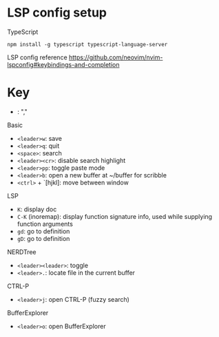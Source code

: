 
# LSP config setup

TypeScript

```
npm install -g typescript typescript-language-server
```

LSP config reference
https://github.com/neovim/nvim-lspconfig#keybindings-and-completion


# Key

- <leader>: ","

Basic
- `<leader>w`: save
- `<leader>q`: quit
- `<space>`: search
- `<leader><cr>`: disable search highlight
- `<leader>pp`: toggle paste mode
- `<leader>b`: open a new buffer at ~/buffer for scribble
- `<ctrl>` + `[hjkl]: move between window

LSP
- `K`: display doc
- `C-K` (inoremap): display function signature info, used while supplying function arguments
- `gd`: go to definition
- `gD`: go to definition

NERDTree
- `<leader><leader>`: toggle
- `<leader>.`: locate file in the current buffer

CTRL-P
- `<leader>j`: open CTRL-P (fuzzy search)

BufferExplorer
- `<leader>o`: open BufferExplorer
